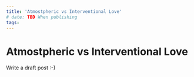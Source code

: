 ```yaml
---
title: 'Atmostpheric vs Interventional Love'
# date: TBD When publishing
tags:
---
```


# Atmostpheric vs Interventional Love

Write a draft post :-)
